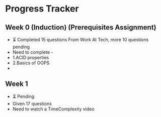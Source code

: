 # Progress Tracker

## Week 0 (Induction)  (Prerequisites Assignment)
- ⏳ Completed 15 questions From Work At Tech, more 10 questions pending
- Need to complete -
-  1.ACID properties
- 2.Basics of OOPS
- 

## Week 1
- ⏳ Pending
- Given 17 questions
- Need to watch a TimeComplexity video
